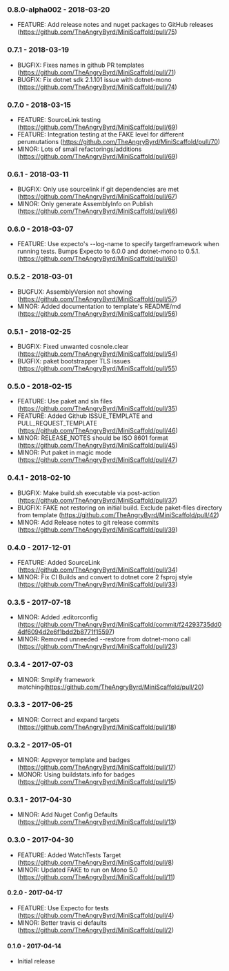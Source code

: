 ### 0.8.0-alpha002 - 2018-03-20
* FEATURE: Add release notes and nuget packages to GitHub releases (https://github.com/TheAngryByrd/MiniScaffold/pull/75)

### 0.7.1 - 2018-03-19
* BUGFIX: Fixes names in github PR templates (https://github.com/TheAngryByrd/MiniScaffold/pull/71)
* BUGFIX: Fix dotnet sdk 2.1.101 issue with dotnet-mono (https://github.com/TheAngryByrd/MiniScaffold/pull/74)

### 0.7.0 - 2018-03-15
* FEATURE: SourceLink testing (https://github.com/TheAngryByrd/MiniScaffold/pull/69)
* FEATURE: Integration testing at the FAKE level for different perumutations (https://github.com/TheAngryByrd/MiniScaffold/pull/70)
* MINOR: Lots of small refactorings/additions (https://github.com/TheAngryByrd/MiniScaffold/pull/69)

### 0.6.1 - 2018-03-11
* BUGFIX: Only use sourcelink if git dependencies are met (https://github.com/TheAngryByrd/MiniScaffold/pull/67)
* MINOR: Only generate AssemblyInfo on Publish (https://github.com/TheAngryByrd/MiniScaffold/pull/66)

### 0.6.0 - 2018-03-07
* FEATURE: Use expecto's --log-name to specify targetframework when running tests.  Bumps Expecto to 6.0.0 and dotnet-mono to 0.5.1. (https://github.com/TheAngryByrd/MiniScaffold/pull/60)

### 0.5.2 - 2018-03-01
* BUGFUX: AssemblyVersion not showing (https://github.com/TheAngryByrd/MiniScaffold/pull/57)
* MINOR:  Added documentation to template's README/md (https://github.com/TheAngryByrd/MiniScaffold/pull/56)

### 0.5.1 - 2018-02-25
* BUGFIX: Fixed unwanted cosnole.clear (https://github.com/TheAngryByrd/MiniScaffold/pull/54)
* BUGFIX: paket bootstrapper TLS issues (https://github.com/TheAngryByrd/MiniScaffold/pull/55)

### 0.5.0 - 2018-02-15
* FEATURE: Use paket and sln files (https://github.com/TheAngryByrd/MiniScaffold/pull/35)
* FEATURE: Added Github ISSUE_TEMPLATE and PULL_REQUEST_TEMPLATE (https://github.com/TheAngryByrd/MiniScaffold/pull/46)
* MINOR: RELEASE_NOTES should be ISO 8601 format (https://github.com/TheAngryByrd/MiniScaffold/pull/45)
* MINOR: Put paket in magic mode (https://github.com/TheAngryByrd/MiniScaffold/pull/47)

### 0.4.1 - 2018-02-10
* BUGFIX: Make build.sh executable via post-action (https://github.com/TheAngryByrd/MiniScaffold/pull/37)
* BUGFIX: FAKE not restoring on initial build. Exclude paket-files directory from template (https://github.com/TheAngryByrd/MiniScaffold/pull/42)
* MINOR: Add Release notes to git release commits (https://github.com/TheAngryByrd/MiniScaffold/pull/39)

### 0.4.0 - 2017-12-01
* FEATURE: Added SourceLink (https://github.com/TheAngryByrd/MiniScaffold/pull/34)
* MINOR: Fix CI Builds and convert to dotnet core 2 fsproj style (https://github.com/TheAngryByrd/MiniScaffold/pull/33)

### 0.3.5 - 2017-07-18
* MINOR: Added .editorconfig (https://github.com/TheAngryByrd/MiniScaffold/commit/f24293735dd04df6094d2e6f1bdd2b8771f15597)
* MINOR: Removed unneeded --restore from dotnet-mono call (https://github.com/TheAngryByrd/MiniScaffold/pull/23)

### 0.3.4 - 2017-07-03
* MINOR: Smplify framework matching(https://github.com/TheAngryByrd/MiniScaffold/pull/20)

### 0.3.3 - 2017-06-25
* MINOR: Correct and expand targets (https://github.com/TheAngryByrd/MiniScaffold/pull/18)

### 0.3.2 - 2017-05-01
* MINOR: Appveyor template and badges (https://github.com/TheAngryByrd/MiniScaffold/pull/17)
* MONOR: Using buildstats.info for badges (https://github.com/TheAngryByrd/MiniScaffold/pull/15)

### 0.3.1 - 2017-04-30
* MINOR: Add Nuget Config Defaults (https://github.com/TheAngryByrd/MiniScaffold/pull/13)

### 0.3.0 - 2017-04-30
* FEATURE: Added WatchTests Target (https://github.com/TheAngryByrd/MiniScaffold/pull/8)
* MINOR: Updated FAKE to run on Mono 5.0 (https://github.com/TheAngryByrd/MiniScaffold/pull/11)

#### 0.2.0 - 2017-04-17
* FEATURE: Use Expecto for tests (https://github.com/TheAngryByrd/MiniScaffold/pull/4)
* MINOR: Better travis ci defaults (https://github.com/TheAngryByrd/MiniScaffold/pull/2)

#### 0.1.0 - 2017-04-14
* Initial release
